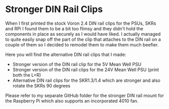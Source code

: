# Stronger DIN Rail Clips

When I first printed the stock Voron 2.4 DIN rail clips for the PSUs, SKRs and RPi I found them to be a bit too flimsy and they didn't hold the components in place as securely as I would have liked. I actually managed to quite easily snap off the part of the clip that attaches to the DIN rail on a couple of them so I decided to remodel them to make them much beefier.

Here you will find the alternative DIN rail clips that I made:

* Stronger version of the DIN rail clip for the 5V Mean Well PSU
* Stronger version of the DIN rail clips for the 24V Mean Well PSU (print both the L+R)
* Alternative DIN rail clips for the SKR1.3/1.4 which are stronger and also rotate the SKRs 90 degrees

Please refer to my separate GitHub folder for the stronger DIN rail mount for the Raspberry Pi which also supports an incorporated 4010 fan.

